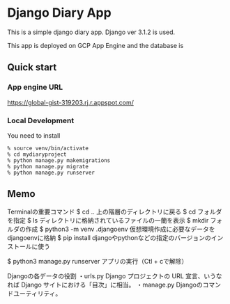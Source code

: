 # Django Diary App
This is a simple django diary app. Django ver 3.1.2 is used. 

This app is deployed on GCP App Engine and
the database is 

## Quick start
### App engine URL
https://global-gist-319203.rj.r.appspot.com/

### Local Development
You need to install 
```
% source venv/bin/activate
% cd mydiaryproject
% python manage.py makemigrations
% python manage.py migrate
% python manage.py runserver
```

## Memo
Terminalの重要コマンド
$ cd .. 上の階層のディレクトリに戻る
$ cd フォルダを指定
$ ls ディレクトリに格納されているファイルの一蘭を表示
$ mkdir フォルダの作成
$ python3 -m venv .djangoenv 仮想環境作成に必要なデータをdjangoenvに格納
$ pip install djangoやpythonなどの指定のバージョンのインストールに使う

$ python3 manage.py runserver アプリの実行（Ctl + cで解除）

Djangoの各データの役割
・urls.py
Django プロジェクトの URL 宣言、いうなれば Django サイトにおける「目次」に相当。
・manage.py
Djangoのコマンドユーティリティ。







